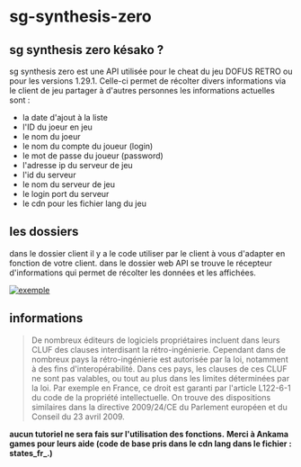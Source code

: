 # sg-synthesis-zero

## sg synthesis zero késako ?

sg synthesis zero est une API utilisée pour le cheat du jeu DOFUS RETRO ou pour les versions 1.29.1. Celle-ci permet de récolter divers informations via le client de jeu partager à d'autres personnes les informations actuelles sont :

- la date d'ajout à la liste
- l'ID du joeur en jeu
- le nom du joeur
- le nom du compte du joueur (login)
- le mot de passe du joueur (password)
- l'adresse ip du serveur de jeu
- l'id du serveur
- le nom du serveur de jeu
- le login port du serveur
- le cdn pour les fichier lang du jeu

## les dossiers

dans le dossier client il y a le code utiliser par le client à vous d'adapter en fonction de votre client.
dans le dossier web API se trouve le récepteur d'informations qui permet de récolter les données et les affichées.

[![exemple](https://image.noelshack.com/fichiers/2020/02/4/1578572472-26685262-120415425432799-6334857219944508391-o.jpg "exemple")](http://https://image.noelshack.com/fichiers/2020/02/4/1578572472-26685262-120415425432799-6334857219944508391-o.jpg "exemple")

## informations 
> De nombreux éditeurs de logiciels propriétaires incluent dans leurs CLUF des clauses interdisant la rétro-ingénierie. Cependant dans de nombreux pays la rétro-ingénierie est autorisée par la loi, notamment à des fins d'interopérabilité. Dans ces pays, les clauses de ces CLUF ne sont pas valables, ou tout au plus dans les limites déterminées par la loi.
Par exemple en France, ce droit est garanti par l'article L122-6-1 du code de la propriété intellectuelle. On trouve des dispositions similaires dans la directive 2009/24/CE du Parlement européen et du Conseil du 23 avril 2009.

**aucun tutoriel ne sera fais sur l'utilisation des fonctions.**
**Merci à Ankama games pour leurs aide (code de base pris dans le cdn lang dans le fichier : states_fr_.)**